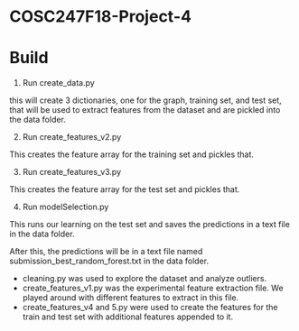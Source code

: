 # COSC247F18-Project-4

#

# Build

1. Run create_data.py

this will create 3 dictionaries, one for the graph, training set, and test set, that will be used to extract features from the dataset and are pickled into the data folder.

2. Run create_features_v2.py

This creates the feature array for the training set and pickles that.

3. Run create_features_v3.py

This creates the feature array for the test set and pickles that.
    
4. Run modelSelection.py

This runs our learning on the test set and saves the predictions in a text file in the data folder.

After this, the predictions will be in a text file named submission_best_random_forest.txt in the data folder.

- cleaning.py was used to explore the dataset and analyze outliers.
- create_features_v1.py was the experimental feature extraction file. We played around with different features to extract in this file.
- create_features_v4 and 5.py were used to create the features for the train and test set with additional features appended to it. 
